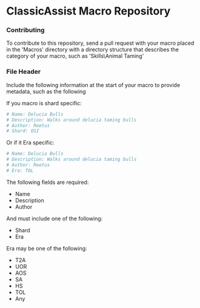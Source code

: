 # ClassicAssist Macro Repository

### Contributing

To contribute to this repository, send a pull request with your macro placed in the 'Macros' directory with a directory structure that describes the category of your macro, such as 'Skills\Animal Taming'

### File Header

Include the following information at the start of your macro to provide metadata, such as the following

If you macro is shard specific:

```py
# Name: Delucia Bulls
# Description: Walks around delucia taming bulls
# Author: Reetus
# Shard: OSI
```

Or if it Era specific:

```py
# Name: Delucia Bulls
# Description: Walks around delucia taming bulls
# Author: Reetus
# Era: TOL
```

The following fields are required:
* Name
* Description
* Author

And must include one of the following:
* Shard
* Era

Era may be one of the following:
* T2A
* UOR
* AOS
* SA
* HS
* TOL
* Any
